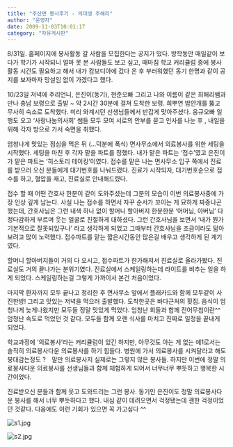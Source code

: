```yaml
---
title: "주산면 봉사후기 - 의대생 주해리"
author: "운영자"
date: 2009-11-03T10:01:17
category: "자유게시판"
---
```


8/31일. 홈페이지에 봉사활동 갈 사람을 모집한다는 공지가 떴다. 방학동안 매일같이 보다가 학기가 시작되니 얼마 못 본 사람들도 보고 싶고, 때마침 학교 커리큘럼 중에 봉사활동 시간도 필요하고 해서 내가 캄보디아에 갔다 온 후 부러워했던 동기 한명과 같이 공지를 보자마자 망설임 없이 가겠다고 했다.

10/23일 저녁에 주리언니, 은진이(동기), 현준오빠 그리고 나와 이름이 같은 최해리쌤과 만나 충남 보령으로 출발 ~ 약 2시간 30분에 걸쳐 도착한 보령. 희뿌연 밤안개를 뚫고 무사히 숙소로 도착했다. 미리 와계시던 선생님들께서 반갑게 맞아주셨다. 웅규오빠 일행도 오고 ‘사랑나눔의사회’ 쌤들 모두 모여 서로의 안부를 묻고 인사를 나눈 후 , 내일을 위해 각자 방으로 가서 숙면을 취했다.

엄청나게 맛있는 점심을 먹은 뒤 (...덕분에 폭식) 면사무소에서 의료봉사를 위한 세팅을 시작했다. 세팅을 마친 후 각자 맡을 파트를 정했다. 내가 맡은 파트는 ‘접수’였고 은진이가 맡은 파트는 ‘히스토리 테이킹’이였다. 접수를 맡은 나는 면사무소 입구 쪽에서 진료를 받으러 오신 분들에게 대기번호를 나눠드렸다. 진료가 시작되자, 대기번호순으로 접수를 하고, 혈압을 재고, 진료실로 안내해드렸다.

접수 할 때 어떤 간호사 한분이 같이 도와주셨는데 그분의 모습이 이번 의료봉사중에 가장 인상 깊게 남는다. 사실 나는 접수를 하면서 자꾸 순서가 꼬이는 게 묘하게 짜증나곤 했는데, 간호사님은 그런 내색 하나 없이 할머니 할아버지 한분한분 ‘어머님, 아버님’ 다정다감하게 부르며 웃는 얼굴로 친절하게 대하셨다. 그런 간호사님을 보면서 ‘내가 뭔가 기본적으로 잘못되있구나’ 라고 생각하게 되었고 그때부터 간호사님을 조금이라도 닮아보려고 많이 노력했다. 접수파트를 맡는 짧은시간동안 많은걸 배우고 생각하게 된 계기였다.

할머니 할아버지들이 거의 다 오시고, 접수파트가 한가해져서 진료실로 올라가봤다. 진료실도 거의 끝나가는 분위기였다. 진료실에서 스케일링하는데 라이트를 비추는 일을 하게 되었다. 스케일링하는걸 그렇게 가까이서 본건 처음이었다.

마지막 환자까지 모두 끝나고 정리한 후 면사무소 앞에서 플래카드와 함께 모두같이 사진한방! 그리고 맛있는 저녁을 먹으러 출발했다. 도착한곳은 바다근처의 횟집. 음식이 엄청나게 늦게나왔지만 모두들 정말 맛있게 먹었다. 엄청난 회들과 함께 전어무침이란^^ 엄청난 속도로 먹었던 것 같다. 모두들 함께 오랜 식사를 마치고 진짜로 일정을 끝내게 되었다.

학교과정에 ‘의료봉사’라는 커리큘럼이 있긴 하지만, 아무것도 아는 게 없는 예1로서는 솔직히 의료봉사다운 의료봉사를 하기 힘들다. 병원에 가서 의료봉사를 시켜달라고 해도 붕대감는정도 ?　말만 의료봉사지 실제로는 그렇지 않은 봉사들. 하지만 이번에 정말 의료봉사다운 의료봉사를 선생님들과 함께 체험하게 되어서 너무너무 뿌듯하고 행복한 시간이었다.

진료받으신 분들과 함께 웃고 도와드리는 그런 봉사. 동기인 은진이도 정말 의료봉사다운 봉사를 해서 너무 뿌듯하다고 했다. 내심 같이 데려오면서 걱정됐는데 괜한 걱정이었던 것같다. 다음에도 이런 기회가 있으면 꼭 가고싶다 ^^

![s1.jpg](/files/attach/images/2928/940/002/d4167a890ef1ff48ba092b275788b990.jpg)

![s2.jpg](/files/attach/images/2928/940/002/8b1a7433180293671c9009b217c95951.jpg)

